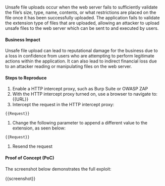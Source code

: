 Unsafe file uploads occur when the web server fails to sufficiently validate the file’s size, type, name, contents, or what restrictions are placed on the file once it has been successfully uploaded. The application fails to validate the extension type of files that are uploaded, allowing an attacker to upload unsafe files to the web server which can be sent to and executed by users.

#### Business Impact

Unsafe file upload can lead to reputational damage for the business due to a loss in confidence from users who are attempting to perform legitimate actions within the application. It can also lead to indirect financial loss due to an attacker reading or manipulating files on the web server.

#### Steps to Reproduce

1. Enable a HTTP intercept proxy, such as Burp Suite or OWASP ZAP
1. With the HTTP intercept proxy turned on, use a browser to navigate to: {{URL}}
1. Intercept the request in the HTTP intercept proxy:

```HTTP
{{Request}}
```

1. Change the following parameter to append a different value to the extension, as seen below:

```HTTP
{{Request}}
```

1. Resend the request

#### Proof of Concept (PoC)

The screenshot below demonstrates the full exploit:

{{screenshot}}

